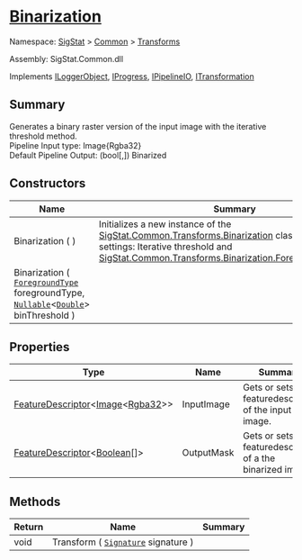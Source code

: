 # [Binarization](./Binarization.md)

Namespace: [SigStat]() > [Common](./../README.md) > [Transforms](./README.md)

Assembly: SigStat.Common.dll

Implements [ILoggerObject](./../ILoggerObject.md), [IProgress](./../Helpers/IProgress.md), [IPipelineIO](./../Pipeline/IPipelineIO.md), [ITransformation](./../ITransformation.md)

## Summary
Generates a binary raster version of the input image with the iterative threshold method.  <br>Pipeline Input type: Image{Rgba32}<br>Default Pipeline Output: (bool[,]) Binarized

## Constructors

| Name | Summary | 
| --- | --- | 
| Binarization (  ) | Initializes a new instance of the [SigStat.Common.Transforms.Binarization](https://github.com/hargitomi97/sigstat/blob/master/docs/md/SigStat/Common/Transforms/Binarization.md) class with default settings: Iterative threshold and [SigStat.Common.Transforms.Binarization.ForegroundType.Dark](https://github.com/hargitomi97/sigstat/blob/master/docs/md/.md). | 
| Binarization ( [`ForegroundType`](./Binarization.md) foregroundType, [`Nullable`](https://docs.microsoft.com/en-us/dotnet/api/System.Nullable-1)\<[`Double`](https://docs.microsoft.com/en-us/dotnet/api/System.Double)> binThreshold ) |  | 


## Properties

| Type | Name | Summary | 
| --- | --- | --- | 
| [FeatureDescriptor](./../FeatureDescriptor-1.md)\<[Image](./Binarization.md)\<[Rgba32](./Binarization.md)>> | InputImage | Gets or sets the featuredescriptor of the input image. | 
| [FeatureDescriptor](./../FeatureDescriptor-1.md)\<[Boolean](https://docs.microsoft.com/en-us/dotnet/api/System.Boolean)[]> | OutputMask | Gets or sets the featuredescriptor of a the binarized image. | 


## Methods

| Return | Name | Summary | 
| --- | --- | --- | 
| void | Transform ( [`Signature`](./../Signature.md) signature ) |  | 


